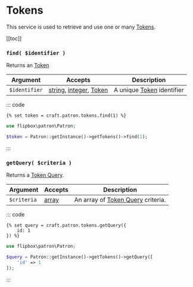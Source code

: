 # Tokens

This service is used to retrieve and use one or many [Tokens].

[[toc]]

### `find( $identifier )`

Returns an [Token]

| Argument          | Accepts                   | Description
| ----------        | ----------                | ----------
| `$identifier`     | [string], [integer], [Token] | A unique [Token] identifier

::: code
```twig
{% set token = craft.patron.tokens.find(1) %}
```

```php
use flipbox\patron\Patron;

$token = Patron::getInstance()->getTokens()->find(1);
```
:::

### `getQuery( $criteria )`

Returns a [Token Query].

| Argument          | Accepts                   | Description
| ----------        | ----------                | ----------
| `$criteria`       | [array]                   | An array of [Token Query] criteria.


::: code
```twig
{% set query = craft.patron.tokens.getQuery({
    id: 1
}) %}
```

```php
use flipbox\patron\Patron;

$query = Patron::getInstance()->getTokens()->getQuery([
    'id' => 1
]);
```
:::


[integer]: http://www.php.net/language.types.integer
[integer\[\]]: http://www.php.net/language.types.integer
[array]: http://www.php.net/language.types.array
[string]: http://www.php.net/language.types.string
[string\[\]]: http://www.php.net/language.types.string
[null]: http://www.php.net/language.types.null

[Site]: https://docs.craftcms.com/api/v3/craft-models-site.html

[Token Query]: ../queries/token.md "Token Query"
[Tokens]: ../objects/token.md "Token"
[Token]: ../objects/token.md "Token"